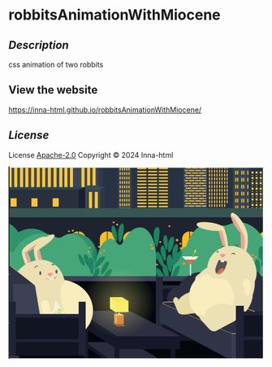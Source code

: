 # robbitsAnimationWithMiocene

## *Description*
css animation of two robbits

## View the website
https://inna-html.github.io/robbitsAnimationWithMiocene/

## *License*
License [Apache-2.0](https://www.apache.org/licenses/LICENSE-2.0) Copyright © 2024 Inna-html

<img src='./img/robbits.png' />
